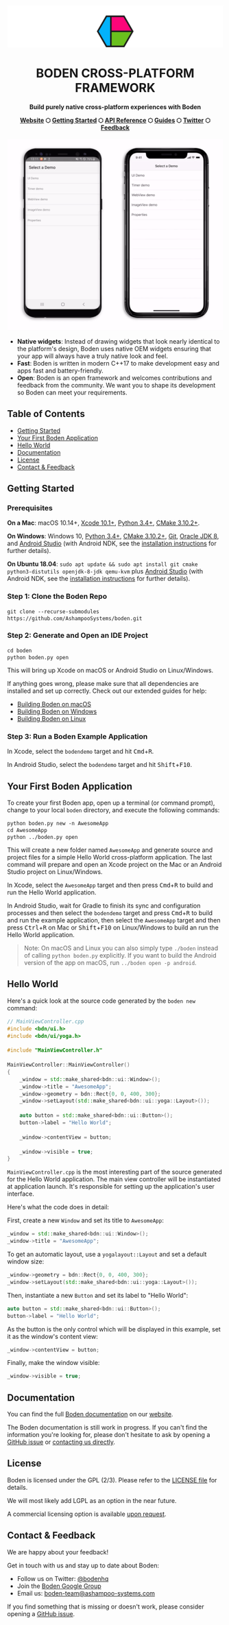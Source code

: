 ![](README/boden-github.svg)

<h1 align="center">BODEN CROSS-PLATFORM FRAMEWORK</h1>

<h4 align="center">
	<p>Build purely native cross-platform experiences with Boden</p>
	<a href="https://www.boden.io">Website</a>
	<span> ⬡ </span>
	<a href="https://www.boden.io/getting-started">Getting Started</a>
	<span> ⬡ </span>
	<a href="https://www.boden.io/reference">API Reference</a>
	<span> ⬡ </span>
	<a href="https://www.boden.io/guides">Guides</a>
	<span> ⬡ </span>
	<a href="https://twitter.com/bodenhq">Twitter</a>
	<span> ⬡ </span>
	<a href="#contact--feedback">Feedback</a>
</h4>

![](docs/docs/boden-demo.gif)

* **Native widgets**: Instead of drawing widgets that look nearly identical to the platform's design, Boden uses native OEM widgets ensuring that your app will always have a truly native look and feel.
* **Fast**: Boden is written in modern C++17 to make development easy and apps fast and battery-friendly.
* **Open**: Boden is an open framework and welcomes contributions and feedback from the community. We want you to shape its development so Boden can meet your requirements.

## Table of Contents

* [Getting Started](#getting-started)
* [Your First Boden Application](#your-first-boden-application)
* [Hello World](#hello-world)
* [Documentation](#documentation)
* [License](#license)
* [Contact & Feedback](#contact--feedback)

## Getting Started

### Prerequisites

**On a Mac**: macOS 10.14+, [Xcode 10.1+](https://developer.apple.com/xcode/), [Python 3.4+](https://www.python.org/downloads/), [CMake 3.10.2+](https://cmake.org/download/).

**On Windows**: Windows 10, [Python 3.4+](https://www.python.org/downloads/), [CMake 3.10.2+](https://cmake.org/download/), [Git](https://git-scm.com/download/win), [Oracle JDK 8](https://www.oracle.com/technetwork/java/javase/downloads/jdk8-downloads-2133151.html), and [Android Studio](https://developer.android.com/studio) (with Android NDK, see the [installation instructions](https://www.boden.io/getting-started/installing_dependencies/windows/) for further details).

**On Ubuntu 18.04**: `sudo apt update && sudo apt install git cmake python3-distutils openjdk-8-jdk qemu-kvm` plus [Android Studio](https://developer.android.com/studio/) (with Android NDK, see the [installation instructions](https://www.boden.io/getting-started/installing_dependencies/linux/) for further details).

### Step 1: Clone the Boden Repo

	git clone --recurse-submodules https://github.com/AshampooSystems/boden.git

### Step 2: Generate and Open an IDE Project

	cd boden
	python boden.py open

This will bring up Xcode on macOS or Android Studio on Linux/Windows.

If anything goes wrong, please make sure that all dependencies are installed and set up correctly. Check out our extended guides for help:

* [Building Boden on macOS](https://www.boden.io/getting-started/building/mac/)
* [Building Boden on Windows](https://www.boden.io/getting-started/building/windows/)
* [Building Boden on Linux](https://www.boden.io/getting-started/building/linux/)

### Step 3: Run a Boden Example Application

In Xcode, select the `bodendemo` target and hit <kbd>Cmd</kbd>+<kbd>R</kbd>.

In Android Studio, select the `bodendemo` target and hit <kbd>Shift</kbd>+<kbd>F10</kbd>.

## Your First Boden Application

To create your first Boden app, open up a terminal (or command prompt), change to your local `boden` directory, and execute the following commands:

	python boden.py new -n AwesomeApp
	cd AwesomeApp
	python ../boden.py open

This will create a new folder named `AwesomeApp` and generate source and project files for a simple Hello World cross-platform application. The last command will prepare and open an Xcode project on the Mac or an Android Studio project on Linux/Windows.

In Xcode, select the `AwesomeApp` target and then press <kbd>Cmd</kbd>+<kbd>R</kbd> to build and run the Hello World application.

In Android Studio, wait for Gradle to finish its sync and configuration processes and then select the `bodendemo` target and press <kbd>Cmd</kbd>+<kbd>R</kbd> to build and run the example application, then select the `AwesomeApp` target and then press <kbd>Ctrl</kbd>+<kbd>R</kbd> on Mac or <kbd>Shift</kbd>+<kbd>F10</kbd> on Linux/Windows to build an run the Hello World application.

> Note: On macOS and Linux you can also simply type `./boden` instead of calling `python boden.py` explicitly. If you want to build the Android version of the app on macOS, run `../boden open -p android`.

## Hello World

Here's a quick look at the source code generated by the `boden new` command:

```C++
// MainViewController.cpp
#include <bdn/ui.h>
#include <bdn/ui/yoga.h>

#include "MainViewController.h"

MainViewController::MainViewController()
{
    _window = std::make_shared<bdn::ui::Window>();
    _window->title = "AwesomeApp";
    _window->geometry = bdn::Rect{0, 0, 400, 300};
    _window->setLayout(std::make_shared<bdn::ui::yoga::Layout>());

    auto button = std::make_shared<bdn::ui::Button>();
    button->label = "Hello World";

    _window->contentView = button;

    _window->visible = true;
}
```

`MainViewController.cpp` is the most interesting part of the source generated for the Hello World application. The main view controller will be instantiated at application launch. It's responsible for setting up the application's user interface.

Here's what the code does in detail:

First, create a new `Window` and set its title to `AwesomeApp`:

```C++
_window = std::make_shared<bdn::ui::Window>();
_window->title = "AwesomeApp";
```

To get an automatic layout, use a `yogalayout::Layout` and set a default window size:

```C++
_window->geometry = bdn::Rect{0, 0, 400, 300};
_window->setLayout(std::make_shared<bdn::ui::yoga::Layout>());
```

Then, instantiate a new `Button` and set its label to "Hello World":

```C++
auto button = std::make_shared<bdn::ui::Button>();
button->label = "Hello World";
```

As the button is the only control which will be displayed in this example, set it as the window's content view:

```C++
_window->contentView = button;
```

Finally, make the window visible:

```C++
_window->visible = true;
```

## Documentation

You can find the full [Boden documentation](https://www.boden.io/reference) on our [website](https://www.boden.io).

The Boden documentation is still work in progress. If you can't find the information you're looking for, please don't hesitate to ask by opening a [GitHub issue](https://github.com/AshampooSystems/boden/issues) or [contacting us directly](#contact--feedback).

## License

Boden is licensed under the GPL (2/3). Please refer to the [LICENSE file](LICENSE.md) for details.

We will most likely add LGPL as an option in the near future.

A commercial licensing option is available [upon request](mailto:boden-team@ashampoo-systems.com).

## Contact & Feedback

We are happy about your feedback!

Get in touch with us and stay up to date about Boden:

* Follow us on Twitter: [@bodenhq](https://twitter.com/bodenhq)
* Join the [Boden Google Group](https://groups.google.com/forum/#!forum/boden-cross-platform-framework)
* Email us: [boden-team@ashampoo-systems.com](mailto:boden-team@ashampoo-systems.com)

If you find something that is missing or doesn't work, please consider opening a [GitHub issue](https://github.com/AshampooSystems/boden/issues).